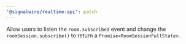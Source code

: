 ```yaml
---
'@signalwire/realtime-api': patch
---
```


Allow users to listen the `room.subscribed` event and change the `roomSession.subscribe()` to return a `Promise<RoomSessionFullState>`.
